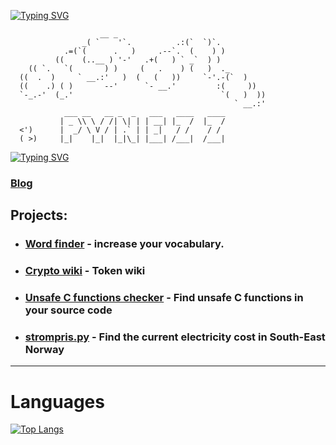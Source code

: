 [![Typing SVG](https://readme-typing-svg.demolab.com?font=Fira+Code&size=18&duration=1500&pause=100&color=67697E&center=true&vCenter=true&repeat=false&width=435&lines=Programming+%7C+Infosec)](https://git.io/typing-svg)

                        __ _
                    _( `    '`.          .:(`  `)`.     
                .=(`(      .   )     .--`.  (    ) )      
              ((    (..__ ) '-'   .+(   ) ` _`  ) )                 
        (( `.   `(       ) )     (   .    ) (   )  ._   
      ((  .  )     ` __.:'   )  (   (   ))     `-'.-(`  ) 
      ((    .) ( )       --'      `- __.'         :(     )) 
      `-_.-'  (_.'                                 `(   )  ))
                                                      ` __.:'          
                ___ __   __ _  _   ___   ____   ____  
               | _ \\ \ / /| \| | | __| |_  /  |_  /  
      <')      |  _/ \ V / | .` | | _|   / /    / /  
      ( >)     |_|    |_|  |_|\_| |___| /___|  /___| 


[![Typing SVG](https://readme-typing-svg.demolab.com?font=Fira+Code&weight=200&size=14&duration=1500&pause=100&color=67BAEB&center=true&vCenter=true&repeat=false&width=435&lines=Knock+knock...;Race+condition;+;+Who's+there%3F;+)](https://git.io/typing-svg)

### [Blog](https://pynezz.github.io/paper/)

## Projects: 

- ### [Word finder](https://word-finder-project-23.herokuapp.com/) - increase your vocabulary.
- ### [Crypto wiki](https://crypto-wiki-p5.herokuapp.com/) - Token wiki
- ### [Unsafe C functions checker](https://github.com/pynezz/python-unsafe-c-checker) - Find unsafe C functions in your source code
- ### [strompris.py](https://github.com/pynezz/el_pris) - Find the current electricity cost in South-East Norway

---

# Languages

[![Top Langs](https://github-readme-stats.vercel.app/api/top-langs/?username=pynezz&layout=compact)](https://github.com/pynezz/pynezz)
